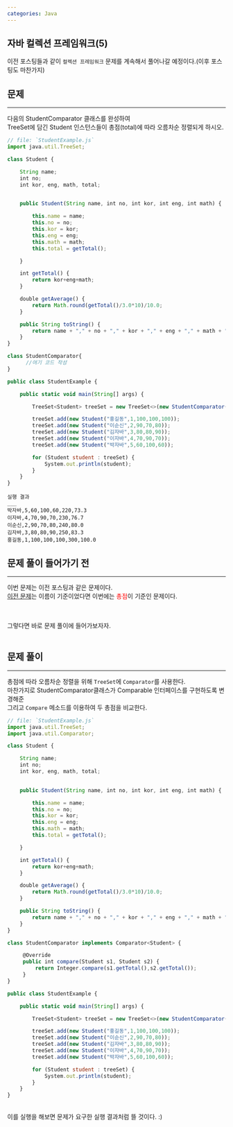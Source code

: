 ```yaml
---
categories: Java
---
```


## 자바 컬렉션 프레임워크(5)
  이전 포스팅들과 같이 `컬렉션 프레임워크` 문제를 계속해서 풀어나갈 예정이다.(이후 포스팅도 마찬가지) <br>
  
  
## 문제
___
다음의 StudentComparator 클래스를 완성하여<br>
TreeSet에 담긴 Student 인스턴스들이 총점(total)에 따라 오름차순 정렬되게 하시오.<br>

```js
// file: `StudentExample.js`
import java.util.TreeSet;

class Student {

    String name;
    int no;
    int kor, eng, math, total;
 

    public Student(String name, int no, int kor, int eng, int math) {

        this.name = name;
        this.no = no;
        this.kor = kor;
        this.eng = eng;
        this.math = math;
        this.total = getTotal();

    }

    int getTotal() {
        return kor+eng+math;
    }

    double getAverage() {
        return Math.round(getTotal()/3.0*10)/10.0;
    }

    public String toString() {
        return name + "," + no + "," + kor + "," + eng + "," + math + "," + getTotal() + "," + getAverage();
    }
}

class StudentComparator{
      //여기 코드 작성
}

public class StudentExample {

    public static void main(String[] args) {

        TreeSet<Student> treeSet = new TreeSet<>(new StudentComparator());

        treeSet.add(new Student("홍길동",1,100,100,100));
        treeSet.add(new Student("이순신",2,90,70,80));
        treeSet.add(new Student("김자바",3,80,80,90));
        treeSet.add(new Student("이자바",4,70,90,70));
        treeSet.add(new Student("박자바",5,60,100,60));

        for (Student student : treeSet) {
            System.out.println(student);
        }        
    }
}
```
```
실행 결과
___
박자바,5,60,100,60,220,73.3
이자바,4,70,90,70,230,76.7
이순신,2,90,70,80,240,80.0
김자바,3,80,80,90,250,83.3
홍길동,1,100,100,100,300,100.0
```

## 문제 풀이 들어가기 전
  ___
  이번 문제는 이전 포스팅과 같은 문제이다.<br>
  [이전 문제]는 이름이 기준이었다면 이번에는 <span style="color:red">총점</span>이 기준인 문제이다.<br>
  <br>
  <br>
 
  그렇다면 바로 문제 풀이에 들어가보자자.<br>
  <br>

  [이전 문제]:https://yuiloong.github.io/java/2023-09-08-java-posting/
  
## 문제 풀이
  ___
  총점에 따라 오름차순 정렬을 위해 `TreeSet`에 `Comparator`를 사용한다.<br>
  마찬가지로 StudentComparator클래스가 Comparable 인터페이스를 구현하도록 변경해준<br>
  그리고 `Compare` 메소드를 이용하여 두 총점을 비교한다.<br>
  
```js
// file: `StudentExample.js`
import java.util.TreeSet;
import java.util.Comparator;

class Student {

    String name;
    int no;
    int kor, eng, math, total;
 

    public Student(String name, int no, int kor, int eng, int math) {

        this.name = name;
        this.no = no;
        this.kor = kor;
        this.eng = eng;
        this.math = math;
        this.total = getTotal();

    }

    int getTotal() {
        return kor+eng+math;
    }

    double getAverage() {
        return Math.round(getTotal()/3.0*10)/10.0;
    }

    public String toString() {
        return name + "," + no + "," + kor + "," + eng + "," + math + "," + getTotal() + "," + getAverage();
    }
}

class StudentComparator implements Comparator<Student> {

	 @Override
	 public int compare(Student s1, Student s2) {
		 return Integer.compare(s1.getTotal(),s2.getTotal());
	 }
}

public class StudentExample {

    public static void main(String[] args) {

        TreeSet<Student> treeSet = new TreeSet<>(new StudentComparator());

        treeSet.add(new Student("홍길동",1,100,100,100));
        treeSet.add(new Student("이순신",2,90,70,80));
        treeSet.add(new Student("김자바",3,80,80,90));
        treeSet.add(new Student("이자바",4,70,90,70));
        treeSet.add(new Student("박자바",5,60,100,60));

        for (Student student : treeSet) {
            System.out.println(student);
        }        
    }
}
```
  <br>
  이를 실행을 해보면 문제가 요구한 실행 결과처럼 뜰 것이다. :)
